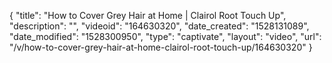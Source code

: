 {
    "title": "How to Cover Grey Hair at Home | Clairol Root Touch Up",
    "description": "",
    "videoid": "164630320",
    "date_created": "1528131089",
    "date_modified": "1528300950",
    "type": "captivate",
    "layout": "video",
    "url": "\/v\/how-to-cover-grey-hair-at-home-clairol-root-touch-up\/164630320"
}